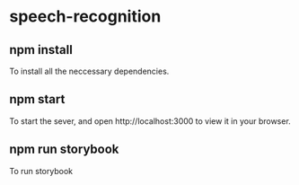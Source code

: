# speech-recognition

## npm install
To install all the neccessary dependencies.

## npm start
To start the sever, and open http://localhost:3000 to view it in your browser.

## npm run storybook
To run storybook

